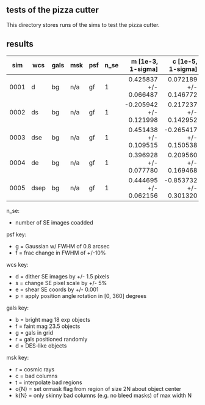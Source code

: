 ## tests of the pizza cutter

This directory stores runs of the sims to test the pizza cutter.

## results

| sim  | wcs  | gals | msk | psf | n_se | m [1e-3, 1-sigma]       | c [1e-5, 1-sigma]       |
| ---  | ---  | ---  | --- | --- | ---  | ---:                    | ---:                    |
| 0001 | d    | bg   | n/a | gf  | 1    |  0.425837 +/-  0.066487 |  0.072189 +/-  0.146772 |
| 0002 | ds   | bg   | n/a | gf  | 1    | -0.205942 +/-  0.121998 |  0.217237 +/-  0.142952 |
| 0003 | dse  | bg   | n/a | gf  | 1    |  0.451438 +/-  0.109515 | -0.265417 +/-  0.150538 |
| 0004 | de   | bg   | n/a | gf  | 1    |  0.396928 +/-  0.077780 |  0.209560 +/-  0.169468 |
| 0005 | dsep | bg   | n/a | gf  | 1    |  0.444695 +/-  0.062156 | -0.853732 +/-  0.301320 |

n_se:

 - number of SE images coadded

psf key:

 - g = Gaussian w/ FWHM of 0.8 arcsec
 - f = frac change in FWHM of +/-10%

wcs key:

 - d = dither SE images by +/- 1.5 pixels
 - s = change SE pixel scale by +/- 5%
 - e = shear SE coords by +/- 0.001
 - p = apply position angle rotation in [0, 360] degrees

gals key:

 - b = bright mag 18 exp objects
 - f = faint mag 23.5 objects
 - g = gals in grid
 - r = gals positioned randomly
 - d = DES-like objects

msk key:

 - r = cosmic rays
 - c = bad columns
 - t = interpolate bad regions
 - o{N} = set ormask flag from region of size 2N about object center
 - k{N} = only skinny bad columns (e.g. no bleed masks) of max width N
